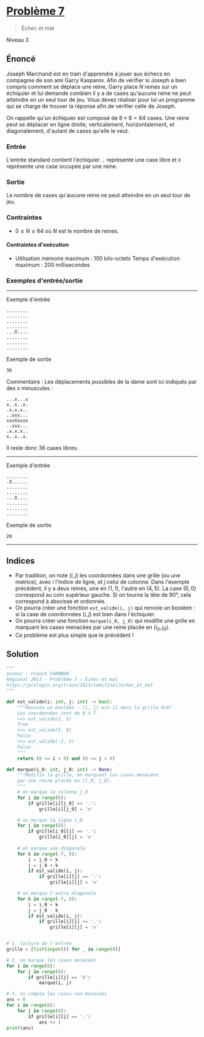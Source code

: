 # [Problème 7](https://prologin.org/train/2013/semifinal/echec_et_mat)
>Échec et mat

Niveau 3

## Énoncé

Joseph Marchand est en train d'apprendre à jouer aux échecs en compagnie de son ami Garry Kasparov. Afin de vérifier si Joseph a bien compris comment se déplace une reine, Garry place $N$ reines sur un échiquier et lui demande combien il y a de cases qu'aucune reine ne peut atteindre en un seul tour de jeu. Vous devez réaliser pour lui un programme qui se charge de trouver la réponse afin de vérifier celle de Joseph.

On rappelle qu'un échiquier est composé de $8 × 8 = 64$ cases. Une reine peut se déplacer en ligne droite, verticalement, horizontalement, et diagonalement, d'autant de cases qu'elle le veut.

### Entrée

L'entrée standard contient l'échiquier. `.` représente une case libre et `X` représente une case occupée par une reine.

### Sortie

Le nombre de cases qu'aucune reine ne peut atteindre en un seul tour de jeu.

### Contraintes

+ $0 \leqslant N \leqslant 64$ où $N$ est le nombre de reines.

#### Contraintes d'exécution

+ Utilisation mémoire maximum : 100 kilo-octets
Temps d'exécution maximum : 200 millisecondes

### Exemples d'entrée/sortie

---

Exemple d'entrée

    ........
    ........
    ........
    ........
    ...X....
    ........
    ........
    ........

Exemple de sortie

    36

Commentaire : Les déplacements possibles de la dame sont ici indiqués par des x minuscules :

    ...x...x
    x..x..x.
    .x.x.x..
    ..xxx...
    xxxXxxxx
    ..xxx...
    .x.x.x..
    x..x..x.

Il reste donc 36 cases libres.

---

Exemple d'entrée

    ........
    .X......
    ........
    ........
    ...X....
    ........
    ........
    ........

Exemple de sortie

    20

---

## Indices

+ Par tradition, on note $(i, j)$ les coordonnées dans une grille (ou une matrice), avec $i$ l'indice de ligne, et $j$ celui de colonne. Dans l'exemple précédent, il y a deux reines, une en $(1, 1)$, l'autre en $(4, 5)$. La case $(0, 0)$ correspond au coin supérieur gauche. Si on tourne la tête de $90°$, cela correspond à abscisse et ordonnée.
+ On pourra créer une fonction `est_valide(i, j)` qui renvoie un booléen : si la case de coordonnées $(i, j)$ est bien dans l'échiquier.
+ On pourra créer une fonction `marque(i_0, j_0)` qui modifie une grille en marquant les cases menacées par une reine placée en $(i_0, j_0)$.
+ Ce problème est plus simple que le précédent !

## Solution

```python
"""
auteur : Franck CHAMBON
Régional 2013 - Problème 7 - Échec et mat
https://prologin.org/train/2013/semifinal/echec_et_mat
"""

def est_valide(i: int, j: int) -> bool:
    """Renvoie un booléen : (i, j) est-il dans la grille 8×8?
    Les coordonnées vont de 0 à 7.
    >>> est_valide(2, 5)
    True
    >>> est_valide(5, 8)
    False
    >>> est_valide(-2, 5)
    False
    """
    return (0 <= i < 8) and (0 <= j < 8)

def marque(i_0: int, j_0: int) -> None:
    """Modifie la grille, en marquant les cases menacées
    par une reine placée en (i_0, j_0).
    """
    # on marque la colonne j_0
    for i in range(8):
        if grille[i][j_0] == '.':
            grille[i][j_0] = 'x'

    # on marque la ligne i_0
    for j in range(8):
        if grille[i_0][j] == '.':
            grille[i_0][j] = 'x'
    
    # on marque une diagonale
    for k in range(-7, 8):
        i = i_0 + k
        j = j_0 + k
        if est_valide(i, j):
            if grille[i][j] == '.':
                grille[i][j] = 'x'

    # on marque l'autre diagonale
    for k in range(-7, 8):
        i = i_0 + k
        j = j_0 - k
        if est_valide(i, j):
            if grille[i][j] == '.':
                grille[i][j] = 'x'


# 1. lecture de l'entrée
grille = [list(input()) for _ in range(8)]

# 2. on marque les cases menacées
for i in range(8):
    for j in range(8):
        if grille[i][j] == 'X':
            marque(i, j)

# 3. on compte les cases non menacées
ans = 0
for i in range(8):
    for j in range(8):
        if grille[i][j] == '.':
            ans += 1
print(ans)
```
